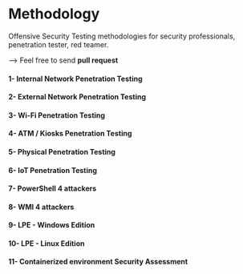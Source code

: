 # Methodology

Offensive Security Testing methodologies for security professionals, penetration tester, red teamer.

--> Feel free to send **pull request**

#### 1- Internal Network Penetration Testing 

#### 2- External Network Penetration Testing

#### 3- Wi-Fi Penetration Testing

#### 4- ATM / Kiosks Penetration Testing

#### 5- Physical Penetration Testing

#### 6- IoT Penetration Testing

#### 7- PowerShell 4 attackers

#### 8- WMI 4 attackers

#### 9- LPE - Windows Edition

#### 10- LPE - Linux Edition

#### 11- Containerized environment Security Assessment
